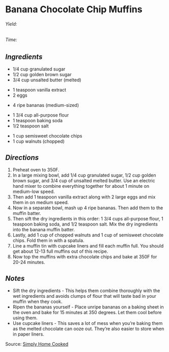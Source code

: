 # Banana Chocolate Chip Muffins

######  Yield: 
######  Time:  

##  *Ingredients*
- 1/4 cup granulated sugar
- 1/2 cup golden brown sugar
- 3/4 cup unsalted butter (melted)
<!--  -->
- 1 teaspoon vanilla extract
- 2 eggs
<!--  -->
- 4 ripe bananas (medium-sized)
<!--  -->
- 1 3/4 cup all-purpose flour
- 1 teaspoon baking soda
- 1/2 teaspoon salt
<!--  -->
- 1 cup semisweet chocolate chips
- 1 cup walnuts (chopped)

##  *Directions*
1. Preheat oven to 350F.
2. In a large mixing bowl, add 1/4 cup granulated sugar, 1/2 cup golden brown sugar, and 3/4 cup of unsalted melted butter. Use an electric hand mixer to combine everything together for about 1 minute on medium-low speed.
3. Then add 1 teaspoon vanilla extract along with 2 large eggs and mix them in on medium speed.
4. Now in a separate bowl, mash up 4 ripe bananas. Then add them to the muffin batter.
5. Then sift the dry ingredients in this order: 1 3/4 cups all-purpose flour, 1 teaspoon baking soda, and 1/2 teaspoon salt. Mix the dry ingredients into the banana muffin batter.
6. Lastly, add 1 cup of chopped walnuts and 1 cup of semisweet chocolate chips. Fold them in with a spatula.
7. Line a muffin tin with cupcake liners and fill each muffin full. You should get about 12-13 full muffins out of this recipe.
8. Now top the muffins with extra chocolate chips and bake at 350F for 20-24 minutes.

##  *Notes*
- Sift the dry ingredients - This helps them combine thoroughly with the wet ingredients and avoids clumps of flour that will taste bad in your muffin when they cook.
- Ripen the bananas yourself - Place unripe bananas on a baking sheet in the oven and bake for 15 minutes at 350 degrees. Let them cool before using them.
- Use cupcake liners - This saves a lot of mess when you’re baking them as the melted chocolate can ooze out. They’re also easier to store when in paper liners.

Source: [Simply Home Cooked](https://simplyhomecooked.com/banana-chocolate-chip-muffins/?ssp_iabi=1683319381120#recipe)
